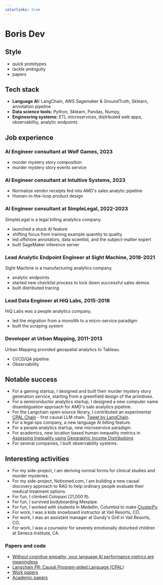 ```yaml
---
colorlinks: true
---
```


# Boris Dev

## Style

- quick prototypes
- tackle ambiguity
- papers 

## Tech stack

- **Language AI:** LangChain, AWS Sagemaker & GroundTruth, Sklearn, annotation pipeline
- **Data science tools:** Python, Sklearn, Pandas, Numpy,
- **Engineering systems:** ETL microservices, distributed web apps, observability, analytic endpoints


## Job experience

### AI Engineer consultant at Wolf Games, 2023

- murder mystery story composition
- murder mystery story events service

### AI Engineer consultant at Intuitive Systems, 2023

- Normalize vendor receipts fed into AMD's sales analytic pipeline
- Human-in-the-loop product design

### AI Engineer consultant at SimpleLegal, 2022-2023

SimpleLegal is a legal billing analytics company.

- launched a stuck AI feature
- shifting focus from training example quantity to quality
- led offshore annotators, data scientist, and the subject-matter expert
- built SageMaker inference server


### Lead Analytic Endpoint Engineer at Sight Machine, 2018-2021

Sight Machine is a manufacturing analytics company.

- analytic endpoints
- started new checklist process to lock down successful sales demos
- built distributed tracing

### Lead Data Engineer at HiQ Labs, 2015-2018

HiQ Labs was a people analytics company.

- led the migration from a monolith to a micro-service paradigm 
- built the scraping system

### Developer at Urban Mapping, 2011-2013

Urban Mapping provided geospatial analytics to Tableau.

- CI/CD/QA pipeline
- Observability 

## Notable success


-  For a gaming startup, I designed and built their murder mystery story generation service, starting from a greenfield design of the primitives.
-  For a semiconductor analytics startup, I designed a new computer name disambiguation approach for AMD's sale analytics pipeline.
-  For the Langchain open-source library, I contributed an experimental [CPAL Chain](https://github.com/hwchase17/langchain/pull/6255) - first causal LLM chain. [Tweet by LangChain](https://twitter.com/LangChainAI/status/1678797225013440514).
- For a legal ops company, a new language AI billing feature.
- For a people analytics startup, new microservice paradigm.
- For academics, new location based human inequality metrics in [Assessing Inequality using Geographic Income Distributions](https://escholarship.org/content/qt8br7d5df/qt8br7d5df.pdf)
- For several companies, I built observability systems.



## Interesting activities

- For my side-project, I am deriving normal forms for clinical studies and murder mysteries.
- For my side-project, Nobsmed.com, I am building a new causal discovery approach to RAG to help ordinary people evaluate their medical treatment options.
- For fun, I climbed Cotopaxi (21,000 ft).
- For fun, I survived bodyboarding Mexpipe.
- For fun, I worked with students in Medellín, Columbia to make [ClusterPy](https://github.com/clusterpy/clusterpy).
- For work, I was a kids snowboard instructor at Vail Resorts, CO.
- For work, I was an assistant manager at Gundy's Grill in Vail Resorts, CO.
- For work, I was a counselor for severely emotionally disturbed children at Seneca Institute, CA.


### Papers and code

-   [Without cognitive empathy, your language AI performance metrics are meaningless](https://medium.com/@boris.dev/why-did-your-language-ai-feature-fail-66a280954287)
-   [Langchain PR: Causal Program-aided Language
    (CPAL)](https://github.com/hwchase17/langchain/pull/6255)
-   [Work papers](https://docs.google.com/document/d/1pMID97O4hHkK8ok7cwLH4Y4KpsgQSPUAXtYrscwcyb4/edit)
-   [Academic papers](https://scholar.google.com/citations?hl=en&user=Nk4jOl0AAAAJ&view_op=list_works&gmla=AKKJWFcXmp1czN7ENwhvDx7hvgEHHD9lR1FLROPUvMco2ptysbNAe0Cdya8R9DZUmePAtMN53t2N97S_t5xA4NF-)
